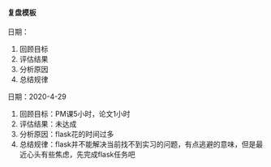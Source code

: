 #### 复盘模板

日期：

1. 回顾目标
2. 评估结果
3. 分析原因
4. 总结规律





日期：2020-4-29

1. 回顾目标：PM课5小时，论文1小时
2. 评估结果：未达成
3. 分析原因：flask花的时间过多
4. 总结规律：flask并不能解决当前找不到实习的问题，有点逃避的意味，但是最近心头有些焦虑，先完成flask任务吧